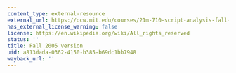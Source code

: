 ```yaml
---
content_type: external-resource
external_url: https://ocw.mit.edu/courses/21m-710-script-analysis-fall-2005/
has_external_license_warning: false
license: https://en.wikipedia.org/wiki/All_rights_reserved
status: ''
title: Fall 2005 version
uid: a813dada-0362-4150-b385-b69dc1bb7948
wayback_url: ''
---
```


